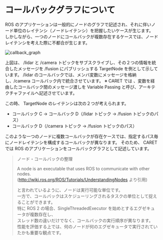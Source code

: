 # コールバックグラフについて

ROS のアプリケーションは一般的にノードのグラフで記述され、それに伴いノード単位のレイテンシ（ノードレイテンシ）を把握したいケースが生じます。
しかしながら、一つのノードにコールバックが複数存在するケースでは、ノードレイテンシを考えた際に不都合が生じます。

![callback_graph](../imgs/callback_graph.png)

上図は、 /lidar と /camera トピックをサブスクライブし、その２つの情報を統合したメッセージを /fusion にパブリッシュする TargetNode を例として示しています。
/lidar のコールバックでは、メンバ変数にメッセージを格納し、/camera コールバック内で統合させています。
※ CARET では 、変数を経由したコールバック間のメッセージ渡しを Variable Passing と呼び、アーキテクチャファイルへ記述させています。

この時、 TargetNode のレイテンシは次の２つが考えられます。

- コールバック C → コールバック D（/lidar トピック → /fusion トピックのパス）
- コールバック D（/camera トピック → /fusion トピックのパス）

このような一つのノードに複数コールバックが存在ケースでは、指定するパス毎にノードレイテンシを構成するコールバックが異なります。
そのため、 CARET では ROS のアプリケーションをコールバックグラフとして記述しています。

> ノード・コールバックの整理
>
> A node is an executable that uses ROS to communicate with other nodes.  
> (<http://wiki.ros.org/ROS/Tutorials/UnderstandingNodes> より引用)
>
> と言われているように、ノードは実行可能な単位です。  
> 一方で、コールバックはスケジューリングされるタスクの単位として捉えることができます。  
> 特に ROS 2 の場合、SingleThreadedExecutor を始めとするエグゼキュータが複数存在し、  
> スレッド数の違いだけでなく、コールバックの実行順序が異なります。  
> 性能を評価する上では、何のノードが何のエグゼキュータで実行されていたかも重要な観点です。

